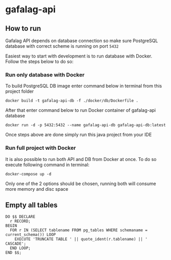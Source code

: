 # gafalag-api

## How to run
Gafalag API depends on database connection so make sure PostgreSQL database with correct scheme is running on port `5432`

Easiest way to start with development is to run database with Docker. Follow the steps below to do so:

### Run only database with Docker

To build PostgreSQL DB image enter command below in terminal from this project folder
```shell
docker build -t gafalag-api-db -f ./docker/db/Dockerfile .
```
After that enter command below to run Docker container of gafalag-api database
```shell
docker run -d -p 5432:5432 --name gafalag-api-db gafalag-api-db:latest
```
Once steps above are done simply run this java project from your IDE

### Run full project with Docker

It is also possible to run both API and DB from Docker at once. To do so execute following command in terminal:

```shell
docker-compose up -d
```

Only one of the 2 options should be chosen, running both will consume more memory and disc space 

## Empty all tables
```
DO $$ DECLARE
  r RECORD;
BEGIN
  FOR r IN (SELECT tablename FROM pg_tables WHERE schemaname = current_schema()) LOOP
    EXECUTE 'TRUNCATE TABLE ' || quote_ident(r.tablename) || ' CASCADE';
  END LOOP;
END $$;
```